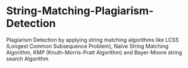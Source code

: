 # String-Matching-Plagiarism-Detection
Plagiarism Detection by applying string matching algorithms like LCSS (Longest Common Subsequence Problem), Naïve String Matching Algorithm, KMP (Knuth-Morris-Pratt Algorithm) and Bayer-Moore string search Algorithm
